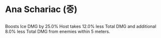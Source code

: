 # Ana Schariac (중)

##

Boosts Ice DMG by 25.0% Host takes 12.0% less Total DMG and additional 8.0% less Total DMG from enemies within 5 meters.
